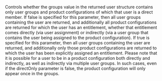 Controls whether the groups value in the returned user structure contains only user groups and product configurations of which that user is a direct member. If false is specified for this parameter, then all user groups containing the user are returned, and additionally all product configurations are returned for which the user has an entitlement, whether that entitlement comes directly (via user assignment) or indirectly (via a user group that contains the user being assigned to the product configuration). If true is specified for this parameter, then all user groups containing the user are returned, and additionally only those product configurations are returned to which the user has been explicitly assigned an entitlement. Please note that it is possible for a user to be in a product configuration both directly and indirectly, as well as indirectly via multiple user groups. In such cases, even if the directOnly parameter is false, the product configuration will only appear once in the groups.
